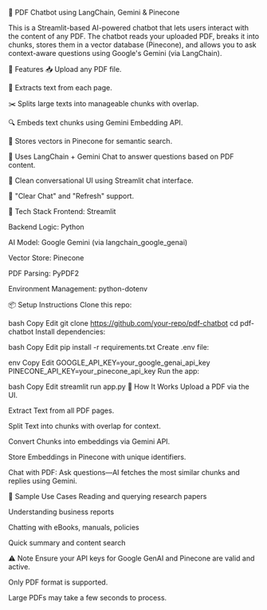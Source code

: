 📄 PDF Chatbot using LangChain, Gemini & Pinecone

This is a Streamlit-based AI-powered chatbot that lets users interact with the content of any PDF. The chatbot reads your uploaded PDF, breaks it into chunks, stores them in a vector database (Pinecone), and allows you to ask context-aware questions using Google's Gemini (via LangChain).

🚀 Features
📥 Upload any PDF file.

📄 Extracts text from each page.

✂️ Splits large texts into manageable chunks with overlap.

🔍 Embeds text chunks using Gemini Embedding API.

🧠 Stores vectors in Pinecone for semantic search.

🤖 Uses LangChain + Gemini Chat to answer questions based on PDF content.

💬 Clean conversational UI using Streamlit chat interface.

🔁 "Clear Chat" and "Refresh" support.

🧰 Tech Stack
Frontend: Streamlit

Backend Logic: Python

AI Model: Google Gemini (via langchain_google_genai)

Vector Store: Pinecone

PDF Parsing: PyPDF2

Environment Management: python-dotenv

📦 Setup Instructions
Clone this repo:

bash
Copy
Edit
git clone https://github.com/your-repo/pdf-chatbot
cd pdf-chatbot
Install dependencies:

bash
Copy
Edit
pip install -r requirements.txt
Create .env file:

env
Copy
Edit
GOOGLE_API_KEY=your_google_genai_api_key
PINECONE_API_KEY=your_pinecone_api_key
Run the app:

bash
Copy
Edit
streamlit run app.py
🔎 How It Works
Upload a PDF via the UI.

Extract Text from all PDF pages.

Split Text into chunks with overlap for context.

Convert Chunks into embeddings via Gemini API.

Store Embeddings in Pinecone with unique identifiers.

Chat with PDF: Ask questions—AI fetches the most similar chunks and replies using Gemini.

🧪 Sample Use Cases
Reading and querying research papers

Understanding business reports

Chatting with eBooks, manuals, policies

Quick summary and content search

⚠️ Note
Ensure your API keys for Google GenAI and Pinecone are valid and active.

Only PDF format is supported.

Large PDFs may take a few seconds to process.


